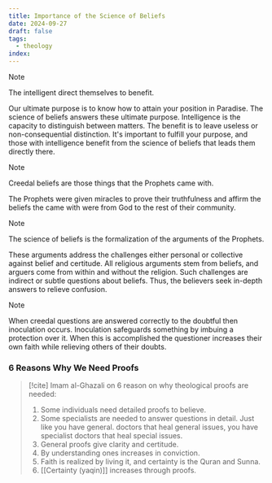 ```yaml
---
title: Importance of the Science of Beliefs
date: 2024-09-27
draft: false
tags:
  - theology
index:
---
```


> [!NOTE]
> The intelligent direct themselves to benefit. 

Our ultimate purpose is to know how to attain your position in Paradise. The science of beliefs answers these ultimate purpose. Intelligence is the capacity to distinguish between matters. The benefit is to leave useless or non-consequential distinction. It's important to fulfill your purpose, and those with intelligence benefit from the science of beliefs that leads them directly there. 

> [!NOTE]
> Creedal beliefs are those things that the Prophets came with. 

The Prophets were given miracles to prove their truthfulness and affirm the beliefs the came with were from God to the rest of their community.

> [!NOTE]
> The science of beliefs is the formalization of the arguments of the Prophets. 

These arguments address the challenges either personal or collective against belief and certitude. All religious arguments stem from beliefs, and arguers come from within and without the religion. Such challenges are indirect or subtle questions about beliefs. Thus, the believers seek in-depth answers to relieve confusion.

> [!NOTE]
> When creedal questions are answered correctly to the doubtful then inoculation occurs. Inoculation safeguards something by imbuing a protection over it. When this is accomplished the questioner increases their own faith while relieving others of their doubts. 

### 6 Reasons Why We Need Proofs

> [!cite] Imam al-Ghazali on 6 reason on why theological proofs are needed:
> 1. Some individuals need detailed proofs to believe.
> 2. Some specialists are needed to answer questions in detail. Just like you have general. doctors that heal general issues, you have specialist doctors that heal special issues.
> 3. General proofs give clarity and certitude.
> 4. By understanding ones increases in conviction.
> 5. Faith is realized by living it, and certainty is the Quran and Sunna.
> 6. [[Certainty (yaqin)]] increases through proofs.



